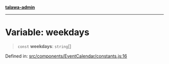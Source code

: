 [**talawa-admin**](../../../../README.md)

***

# Variable: weekdays

> `const` **weekdays**: `string`[]

Defined in: [src/components/EventCalendar/constants.js:16](https://github.com/MayankJha014/talawa-admin/blob/0dd35cc200a4ed7562fa81ab87ec9b2a6facd18b/src/components/EventCalendar/constants.js#L16)
